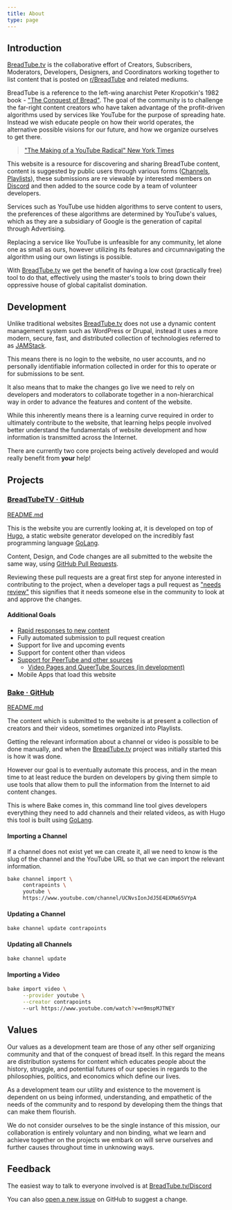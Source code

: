 ```yaml
---
title: About
type: page
---
```


## Introduction

[BreadTube.tv](/) is the collaborative effort of Creators, Subscribers, Moderators, Developers, Designers, and Coordinators working together to list content that is posted on [r/BreadTube](/reddit) and related mediums.

BreadTube is a reference to the left-wing anarchist Peter Kropotkin's 1982 book - ["The Conquest of Bread"](https://theanarchistlibrary.org/library/petr-kropotkin-the-conquest-of-bread). The goal of the community is to challenge the far-right content creators who have taken advantage of the profit-driven algorithms used by services like YouTube for the purpose of spreading hate. Instead we wish educate people on how their world operates, the alternative possible visions for our future, and how we organize ourselves to get there.

> ["The Making of a YouTube Radical" New York Times](https://www.nytimes.com/interactive/2019/06/08/technology/youtube-radical.html)

This website is a resource for discovering and sharing BreadTube content, content is suggested by public users through various forms ([Channels](/channels/new), [Playlists](/playlists/new)), these submissions are re viewable by interested members on [Discord](httsp://breadtube.tv/discord) and then added to the source code by a team of volunteer developers.

Services such as YouTube use hidden algorithms to serve content to users, the preferences of these algorithms are determined by YouTube's values, which as they are a subsidiary of Google is  the generation of capital through Advertising.

Replacing a service like YouTube is unfeasible for any community, let alone one as small as ours, however utilizing its features and circumnavigating the algorithm using our own listings is possible.

With [BreadTube.tv](/) we get the benefit of having a low cost (practically free) tool to do that, effectively using the master's tools to bring down their oppressive house of global capitalist domination.

## Development

Unlike traditional websites [BreadTube.tv](/) does not use a dynamic content management system such as WordPress or Drupal, instead it uses a more modern, secure, fast, and distributed collection of technologies referred to as [JAMStack](https://jamstack.org/).

This means there is no login to the website, no user accounts, and no personally identifiable information collected in order for this to operate or for submissions to be sent.

It also means that to make the changes go live we need to rely on developers and moderators to collaborate together in a non-hierarchical way in order to advance the features and content of the website.

While this inherently means there is a learning curve required in order to ultimately contribute to the website, that learning helps people involved better understand the fundamentals of website development and how information is transmitted across the Internet.

There are currently two core projects being actively developed and would really benefit from **your** help!

## Projects

### [BreadTubeTV &middot; GitHub](https://github.com/breadtubetv/breadtubetv)

[README.md](https://github.com/breadtubetv/breadtubetv/blob/master/README.md)

This is the website you are currently looking at, it is developed on top of [Hugo](https://gohugo.io), a static website generator developed on the incredibly fast programming language [GoLang](https://golang.org).

Content, Design, and Code changes are all submitted to the website the same way, using [GitHub Pull Requests](https://help.github.com/en/articles/about-pull-requests).

Reviewing these pull requests are a great first step for anyone interested in contributing to the project, when a developer tags a pull request as ["needs review"](https://github.com/breadtubetv/breadtubetv/pulls?q=is%3Apr+is%3Aopen+label%3A%22needs+review%22) this signifies that it needs someone else in the community to look at and approve the changes.

#### Additional Goals

- [Rapid responses to new content](https://github.com/breadtubetv/breadtubetv/pull/282)
- Fully automated submission to pull request creation
- Support for live and upcoming events
- Support for content other than videos
- [Support for PeerTube and other sources](https://github.com/breadtubetv/breadtubetv/issues/23)
  - [Video Pages and QueerTube Sources (in development)](https://github.com/breadtubetv/breadtubetv/pull/198)
- Mobile Apps that load this website

### [Bake &middot; GitHub](https://github.com/breadtubetv/bake)

[README.md](https://github.com/breadtubetv/bake/blob/master/README.md)

The content which is submitted to the website is at present a collection of creators and their videos, sometimes organized into Playlists.

Getting the relevant information about a channel or video is possible to be done manually, and when the [BreadTube.tv](/) project was initially started this is how it was done.

However our goal is to eventually automate this process, and in the mean time to at least reduce the burden on developers by giving them simple to use tools that allow them to pull the information from the Internet to aid content changes.

This is where Bake comes in, this command line tool gives developers everything they need to add channels and their related videos, as with Hugo this tool is built using [GoLang](https://golang.org).

#### Importing a Channel

If a channel does not exist yet we can create it, all we need to know is the slug of the channel and the YouTube URL so that we can import the relevant information.


```bash
bake channel import \
     contrapoints \
     youtube \
     https://www.youtube.com/channel/UCNvsIonJdJ5E4EXMa65VYpA
```

#### Updating a Channel

```bash
bake channel update contrapoints
```

#### Updating all Channels

```bash
bake channel update
```

#### Importing a Video


```bash
bake import video \
     --provider youtube \
     --creator contrapoints
     --url https://www.youtube.com/watch?v=n9mspMJTNEY
```

## Values

Our values as a development team are those of any other self organizing community and that of the conquest of bread itself. In this regard the means are distribution systems for content which educates people about the history, struggle, and potential futures of our species in regards to the philosophies, politics, and economics which define our lives.

As a development team our utility and existence to the movement is dependent on us being informed, understanding, and empathetic of the needs of the community and to respond by developing them the things that can make them flourish.

We do not consider ourselves to be the single instance of this mission, our collaboration is entirely voluntary and non binding, what we learn and achieve together on the projects we embark on will serve ourselves and further causes throughout time in unknowing ways.

## Feedback

The easiest way to talk to everyone involved is at [BreadTube.tv/Discord](/discord)

You can also [open a new issue](/github/issues/new) on GitHub to suggest a change.
